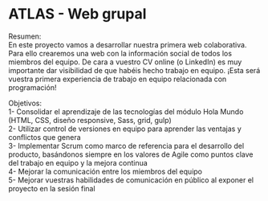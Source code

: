 # ATLAS - Web grupal

Resumen:</br>
En este proyecto vamos a desarrollar nuestra primera web colaborativa. Para ello crearemos una web con la información social de todos los miembros del equipo. De cara a vuestro CV online (o LinkedIn) es muy importante dar visibilidad de que habéis hecho trabajo en equipo. ¡Esta será vuestra primera experiencia de trabajo en equipo relacionada con programación!

Objetivos: </br>
1- Consolidar el aprendizaje de las tecnologías del módulo Hola Mundo (HTML, CSS, diseño responsive, Sass, grid, gulp) </br>
2- Utilizar control de versiones en equipo para aprender las ventajas y conflictos que genera </br>
3- Implementar Scrum como marco de referencia para el desarrollo del producto, basándonos siempre en los valores de Agile como puntos clave del trabajo en equipo y la mejora continua </br>
4- Mejorar la comunicación entre los miembros del equipo </br>
5- Mejorar vuestras habilidades de comunicación en público al exponer el proyecto en la sesión final

